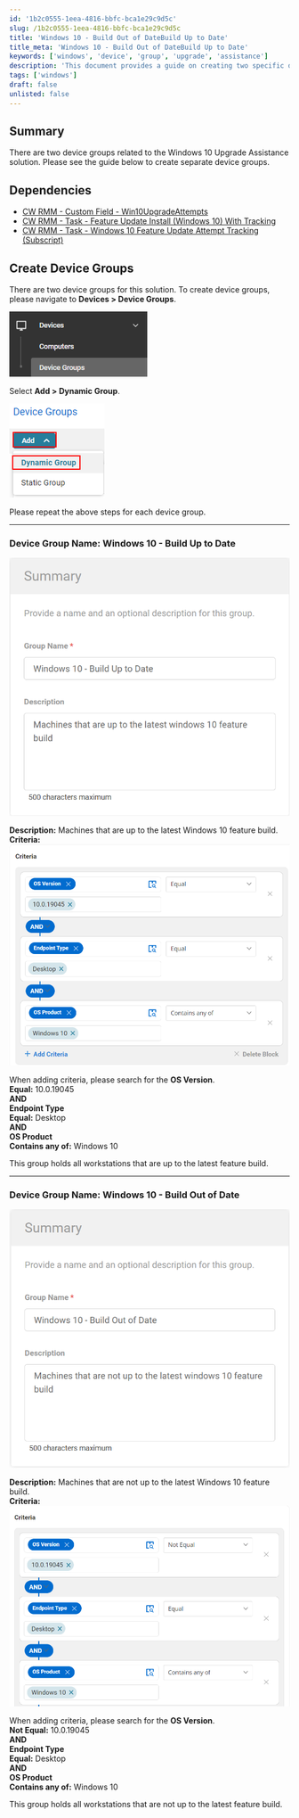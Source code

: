 ```yaml
---
id: '1b2c0555-1eea-4816-bbfc-bca1e29c9d5c'
slug: /1b2c0555-1eea-4816-bbfc-bca1e29c9d5c
title: 'Windows 10 - Build Out of DateBuild Up to Date'
title_meta: 'Windows 10 - Build Out of DateBuild Up to Date'
keywords: ['windows', 'device', 'group', 'upgrade', 'assistance']
description: 'This document provides a guide on creating two specific device groups related to the Windows 10 Upgrade Assistance solution within ConnectWise RMM. It includes steps for creating dynamic groups and details on criteria for each group.'
tags: ['windows']
draft: false
unlisted: false
---
```


## Summary

There are two device groups related to the Windows 10 Upgrade Assistance solution. Please see the guide below to create separate device groups.

## Dependencies

- [CW RMM - Custom Field - Win10UpgradeAttempts](/docs/58b312bd-f26c-4b05-ab92-c184520d05de)
- [CW RMM - Task - Feature Update Install (Windows 10) With Tracking](/docs/5244ac77-6926-4902-a183-b4b2aac18e2b)
- [CW RMM - Task - Windows 10 Feature Update Attempt Tracking (Subscript)](/docs/fa4da03b-8c90-4acc-a080-42af8f471a1c)

## Create Device Groups

There are two device groups for this solution. To create device groups, please navigate to **Devices > Device Groups**.

**![Add Dynamic Group](../../../static/img/docs/1b2c0555-1eea-4816-bbfc-bca1e29c9d5c/image_1.png)**

Select **Add > Dynamic Group**.

![Dynamic Group](../../../static/img/docs/1b2c0555-1eea-4816-bbfc-bca1e29c9d5c/image_2.png)

Please repeat the above steps for each device group.

---

### Device Group Name: Windows 10 - Build Up to Date

![Windows 10 - Build Up to Date](../../../static/img/docs/1b2c0555-1eea-4816-bbfc-bca1e29c9d5c/image_3.png)

**Description:** Machines that are up to the latest Windows 10 feature build.  
**Criteria:**  
![Criteria](../../../static/img/docs/1b2c0555-1eea-4816-bbfc-bca1e29c9d5c/image_4.png)

When adding criteria, please search for the **OS Version**.  
**Equal:** 10.0.19045  
**AND**  
**Endpoint Type**  
**Equal:** Desktop  
**AND**  
**OS Product**  
**Contains any of:** Windows 10  

This group holds all workstations that are up to the latest feature build.

---

### Device Group Name: Windows 10 - Build Out of Date

![Windows 10 - Build Out of Date](../../../static/img/docs/1b2c0555-1eea-4816-bbfc-bca1e29c9d5c/image_5.png)

**Description:** Machines that are not up to the latest Windows 10 feature build.  
**Criteria:**  
![Criteria](../../../static/img/docs/1b2c0555-1eea-4816-bbfc-bca1e29c9d5c/image_6.png)

When adding criteria, please search for the **OS Version**.  
**Not Equal:** 10.0.19045  
**AND**  
**Endpoint Type**  
**Equal:** Desktop  
**AND**  
**OS Product**  
**Contains any of:** Windows 10  

This group holds all workstations that are not up to the latest feature build.